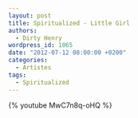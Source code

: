 ```yaml
---
layout: post
title: Spiritualized - Little Girl
authors:
  - Dirty Henry
wordpress_id: 1065
date: "2012-07-12 08:00:00 +0200"
categories:
  - Artistes
tags:
  - Spiritualized
---
```


{% youtube MwC7n8q-oHQ %}
